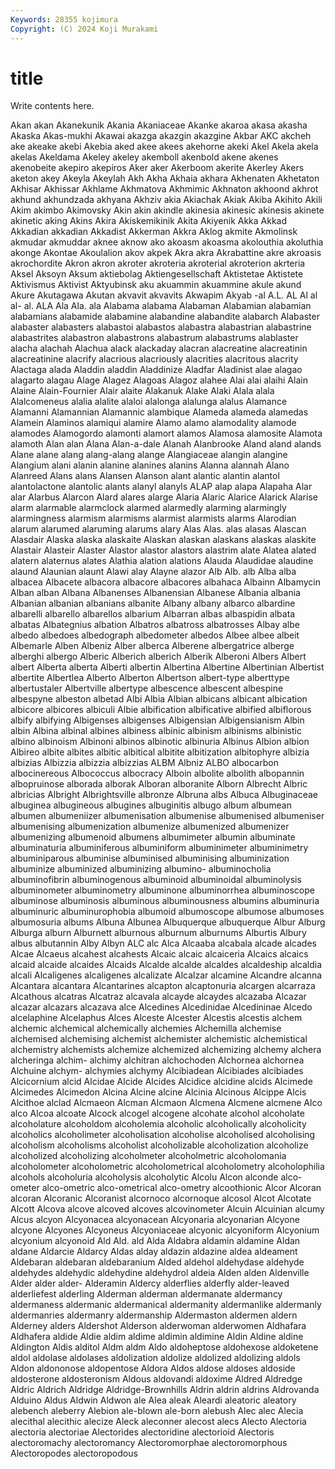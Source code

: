 ```yaml
---
Keywords: 28355 kojimura
Copyright: (C) 2024 Koji Murakami
---
```


# title

Write contents here.



Akan akan Akanekunik Akania Akaniaceae Akanke
akaroa akasa akasha Akaska Akas-mukhi Akawai akazga akazgin akazgine Akbar
AKC akcheh ake akeake akebi Akebia aked akee akees akehorne
akeki Akel Akela akela akelas Akeldama Akeley akeley akemboll akenbold
akene akenes akenobeite akepiro akepiros Aker aker Akerboom akerite Akerley
Akers aketon akey Akeyla Akeylah Akh Akha Akhaia akhara Akhenaten
Akhetaton Akhisar Akhissar Akhlame Akhmatova Akhmimic Akhnaton akhoond akhrot akhund
akhundzada akhyana Akhziv akia Akiachak Akiak Akiba Akihito Akili Akim
akimbo Akimovsky Akin akin akindle akinesia akinesic akinesis akinete akinetic
aking Akins Akira Akiskemikinik Akita Akiyenik Akka Akkad Akkadian akkadian
Akkadist Akkerman Akkra Aklog akmite Akmolinsk akmudar akmuddar aknee aknow
ako akoasm akoasma akolouthia akoluthia akonge Akontae Akoulalion akov akpek
Akra akra Akrabattine akre akroasis akrochordite Akron akron akroter akroteria
akroterial akroterion akrteria Aksel Aksoyn Aksum aktiebolag Aktiengesellschaft Aktistetae Aktistete
Aktivismus Aktivist Aktyubinsk aku akuammin akuammine akule akund Akure Akutagawa
Akutan akvavit akvavits Akwapim Akyab -al A.L. AL Al al
al- al. ALA Ala Ala. ala Alabama alabama Alabaman Alabamian
alabamian alabamians alabamide alabamine alabandine alabandite alabarch Alabaster alabaster alabasters
alabastoi alabastos alabastra alabastrian alabastrine alabastrites alabastron alabastrons alabastrum alabastrums
alablaster alacha alachah Alachua alack alackaday alacran alacreatine alacreatinin alacreatinine
alacrify alacrious alacriously alacrities alacritous alacrity Alactaga alada Aladdin aladdin
Aladdinize Aladfar Aladinist alae alagao alagarto alagau Alage Alagez Alagoas
Alagoz alahee Alai alai alaihi Alain Alaine Alain-Fournier Alair alaite
Alakanuk Alake Alaki Alala alala Alalcomeneus alalia alalite alaloi alalonga
alalunga alalus Alamance Alamanni Alamannian Alamannic alambique Alameda alameda alamedas
Alamein Alaminos alamiqui alamire Alamo alamo alamodality alamode alamodes Alamogordo
alamonti alamort alamos Alamosa alamosite Alamota alamoth Alan alan Alana
Alan-a-dale Alanah Alanbrooke Aland aland alands Alane alane alang alang-alang
alange Alangiaceae alangin alangine Alangium alani alanin alanine alanines alanins
Alanna alannah Alano Alanreed Alans alans Alansen Alanson alant alantic
alantin alantol alantolactone alantolic alants alanyl alanyls ALAP alap alapa
Alapaha Alar alar Alarbus Alarcon Alard alares alarge Alaria Alaric
Alarice Alarick Alarise alarm alarmable alarmclock alarmed alarmedly alarming alarmingly
alarmingness alarmism alarmisms alarmist alarmists alarms Alarodian alarum alarumed alaruming
alarums alary Alas Alas. alas alasas Alascan Alasdair Alaska alaska
alaskaite Alaskan alaskan alaskans alaskas alaskite Alastair Alasteir Alaster Alastor
alastor alastors alastrim alate Alatea alated alatern alaternus alates Alathia
alation alations Alauda Alaudidae alaudine alaund Alaunian alaunt Alawi alay
Alayne alazor Alb Alb. alb Alba alba albacea Albacete albacora
albacore albacores albahaca Albainn Albamycin Alban alban Albana Albanenses Albanensian
Albanese Albania albania Albanian albanian albanians albanite Albany albany albarco
albardine albarelli albarello albarellos albarium Albarran albas albaspidin albata albatas
Albategnius albation Albatros albatross albatrosses Albay albe albedo albedoes albedograph
albedometer albedos Albee albee albeit Albemarle Alben Albeniz Alber alberca
Alberene albergatrice alberge alberghi albergo Alberic Alberich alberich Alberik Alberoni
Albers Albert albert Alberta alberta Alberti albertin Albertina Albertine Albertinian
Albertist albertite Albertlea Alberto Alberton Albertson albert-type alberttype albertustaler Albertville
albertype albescence albescent albespine albespyne albeston albetad Albi Albia Albian
albicans albicant albication albicore albicores albiculi Albie albification albificative albified
albiflorous albify albifying Albigenses albigenses Albigensian Albigensianism Albin albin Albina
albinal albines albiness albinic albinism albinisms albinistic albino albinoism Albinoni
albinos albinotic albinuria Albinus Albion albion Albireo albite albites albitic
albitical albitite albitization albitophyre albizia albizias Albizzia albizzia albizzias ALBM
Albniz ALBO albocarbon albocinereous Albococcus albocracy Alboin albolite albolith albopannin
albopruinose alborada alborak Alboran alboranite Alborn Albrecht Albric albricias Albright
Albrightsville albronze Albruna albs Albuca Albuginaceae albuginea albugineous albugines albuginitis
albugo album albumean albumen albumeniizer albumenisation albumenise albumenised albumeniser albumenising
albumenization albumenize albumenized albumenizer albumenizing albumenoid albumens albumimeter albumin albuminate
albuminaturia albuminiferous albuminiform albuminimeter albuminimetry albuminiparous albuminise albuminised albuminising albuminization
albuminize albuminized albuminizing albumino- albuminocholia albuminofibrin albuminogenous albuminoid albuminoidal albuminolysis
albuminometer albuminometry albuminone albuminorrhea albuminoscope albuminose albuminosis albuminous albuminousness albumins
albuminuria albuminuric albuminurophobia albumoid albumoscope albumose albumoses albumosuria albums Albuna
Albunea Albuquerque albuquerque Albur Alburg Alburga alburn Alburnett alburnous alburnum
alburnums Alburtis Albury albus albutannin Alby Albyn ALC alc Alca
Alcaaba alcabala alcade alcades Alcae Alcaeus alcahest alcahests Alcaic alcaic
alcaiceria Alcaics alcaics alcaid alcaide alcaides Alcaids Alcalde alcalde alcaldes
alcaldeship alcaldia alcali Alcaligenes alcaligenes alcalizate Alcalzar alcamine Alcandre alcanna
Alcantara alcantara Alcantarines alcapton alcaptonuria alcargen alcarraza Alcathous alcatras Alcatraz
alcavala alcayde alcaydes alcazaba Alcazar alcazar alcazars alcazava alce Alcedines
Alcedinidae Alcedininae Alcedo alcelaphine Alcelaphus Alces Alceste Alcester Alcestis alcestis
alchem alchemic alchemical alchemically alchemies Alchemilla alchemise alchemised alchemising alchemist
alchemister alchemistic alchemistical alchemistry alchemists alchemize alchemized alchemizing alchemy alchera
alcheringa alchim- alchimy alchitran alchochoden Alchornea alchornea Alchuine alchym- alchymies
alchymy Alcibiadean Alcibiades alcibiades Alcicornium alcid Alcidae Alcide Alcides Alcidice
alcidine alcids Alcimede Alcimedes Alcimedon Alcina Alcine alcine Alcinia Alcinous
Alcippe Alcis Alcithoe alclad Alcmaeon Alcman Alcmaon Alcmena Alcmene alcmene
Alco alco Alcoa alcoate Alcock alcogel alcogene alcohate alcohol alcoholate
alcoholature alcoholdom alcoholemia alcoholic alcoholically alcoholicity alcoholics alcoholimeter alcoholisation alcoholise
alcoholised alcoholising alcoholism alcoholisms alcoholist alcoholizable alcoholization alcoholize alcoholized alcoholizing
alcoholmeter alcoholmetric alcoholomania alcoholometer alcoholometric alcoholometrical alcoholometry alcoholophilia alcohols alcoholuria
alcoholysis alcoholytic Alcolu Alcon alconde alco-ometer alco-ometric alco-ometrical alco-ometry alcoothionic
Alcor Alcoran alcoran Alcoranic Alcoranist alcornoco alcornoque alcosol Alcot Alcotate
Alcott Alcova alcove alcoved alcoves alcovinometer Alcuin Alcuinian alcumy Alcus
alcyon Alcyonacea alcyonacean Alcyonaria alcyonarian Alcyone alcyone Alcyones Alcyoneus Alcyoniaceae
alcyonic alcyoniform Alcyonium alcyonium alcyonoid Ald Ald. ald Alda Aldabra
aldamin aldamine Aldan aldane Aldarcie Aldarcy Aldas alday aldazin aldazine
aldea aldeament Aldebaran aldebaran aldebaranium Alded aldehol aldehydase aldehyde aldehydes
aldehydic aldehydine aldehydrol aldeia Alden alden Aldenville Alder alder alder-
Alderamin Aldercy alderflies alderfly alder-leaved alderliefest alderling Alderman alderman aldermanate
aldermancy aldermaness aldermanic aldermanical aldermanity aldermanlike aldermanly aldermanries aldermanry aldermanship
Aldermaston aldermen aldern Alderney alders Aldershot Alderson alderwoman alderwomen Aldhafara
Aldhafera aldide Aldie aldim aldime aldimin aldimine Aldin Aldine aldine
Aldington Aldis alditol Aldm aldm Aldo aldoheptose aldohexose aldoketene aldol
aldolase aldolases aldolization aldolize aldolized aldolizing aldols Aldon aldononose aldopentose
Aldora Aldos aldose aldoses aldoside aldosterone aldosteronism Aldous aldovandi aldoxime
Aldred Aldredge Aldric Aldrich Aldridge Aldridge-Brownhills Aldrin aldrin aldrins Aldrovanda
Alduino Aldus Aldwin Aldwon ale Alea aleak Aleardi aleatoric aleatory
alebench aleberry Alebion ale-blown ale-born alebush Alec alec Alecia alecithal
alecithic alecize Aleck aleconner alecost alecs Alecto Alectoria alectoria alectoriae
Alectorides alectoridine alectorioid Alectoris alectoromachy alectoromancy Alectoromorphae alectoromorphous Alectoropodes alectoropodous
